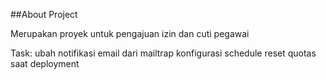 ##About Project

Merupakan proyek untuk pengajuan izin dan cuti pegawai

Task:
ubah notifikasi email dari mailtrap
konfigurasi schedule reset quotas saat deployment